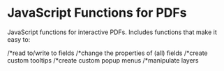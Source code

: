 # JavaScript Functions for PDFs
JavaScript functions for interactive PDFs. Includes functions that make it easy to:

/*read to/write to fields
/*change the properties of (all) fields
/*create custom tooltips
/*create custom popup menus
/*manipulate layers


